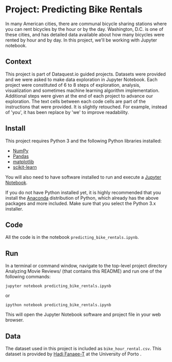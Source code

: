 # Project: Predicting Bike Rentals

In many American cities, there are communal bicycle sharing stations where you can rent bicycles by the hour or by the day. Washington, D.C. is one of these cities, and has detailed data available about how many bicycles were rented by hour and by day. In this project, we'll be working with Jupyter notebook. 

## Context 
This project is part of Dataquest.io guided projects. Datasets were provided and we were asked to make data exploration in Jupyter Notebook. Each project were constituted of 6 to 8 steps of exploration, analysis, visualization and sometimes machine learning algorithm implementation. Additional steps were given at the end of each project to advance our exploration. The text cells between each code cells are part of the instructions that were provided. It is slightly retouched. For example, instead of 'you', it has been replace by 'we' to improve readability. 

## Install
This project requires Python 3 and the following Python libraries installed:

- [NumPy](http://www.numpy.org/)
- [Pandas](http://pandas.pydata.org)
- [matplotlib](http://matplotlib.org/)
- [scikit-learn](http://scikit-learn.org/stable/)

You will also need to have software installed to run and execute a [Jupyter Notebook](http://ipython.org/notebook.html).

If you do not have Python installed yet, it is highly recommended that you install the [Anaconda](http://continuum.io/downloads) distribution of Python, which already has the above packages and more included. Make sure that you select the Python 3.x installer.

## Code
All the code is in the notebook `predicting_bike_rentals.ipynb`.

## Run
In a terminal or command window, navigate to the top-level project directory Analyzing Movie Reviews/ (that contains this README) and run one of the following commands:

`
jupyter notebook predicting_bike_rentals.ipynb
`

or

`
ipython notebook predicting_bike_rentals.ipynb
`

This will open the Jupyter Notebook software and project file in your web browser.

## Data
The dataset used in this project is included as `bike_hour_rental.csv`. This dataset is provided by [Hadi Fanaee-T](http://www.liaad.up.pt/area/fanaee) at the University of Porto .
